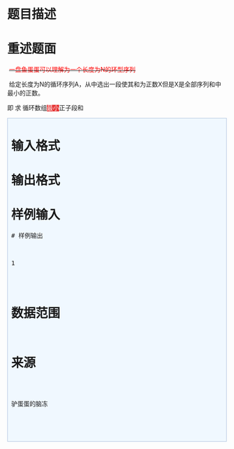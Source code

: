 

# 题目描述



# 重述题面


</h3>
<p class="MsoNormal">
<span style="color:red;"> </span><s><span style="font-family:宋体;color:red;">一盘鱼蛋蛋可以理解为一个长度为</span><span style="color:red;">N</span></s><s><span style="font-family:宋体;color:red;">的环型序列</span></s> 
</p>
<p class="MsoNormal">
 <span style="font-family:宋体;">给定长度为</span>N<span style="font-family:宋体;">的循环序列</span>A<span style="font-family:宋体;">，从中选出一段使其和为正数</span>X<span style="font-family:宋体;">但是</span>X<span style="font-family:宋体;">是全部序列和中最小的正数。</span> 
</p>
<p class="MsoNormal">
<span style="font-family:宋体;">即 求 循环数组<span style="color:#FFFFFF;background-color:#E53333;">最小</span>正子段和</span> 
</p>
<p class="MsoNormal">
<span style="font-family:宋体;"></span> 
</p>
<div style="border:solid lightsteelblue 1.0pt;padding:1.0pt 6.0pt 1.0pt 6.0pt;background:aliceblue;">
<p class="MsoNormal" align="left">

# 输入格式


# 输出格式



# 样例输入


<pre>
# 样例输出


<pre>1</pre>

# 数据范围



# 来源


<p>
驴蛋蛋的脑冻
</p>

